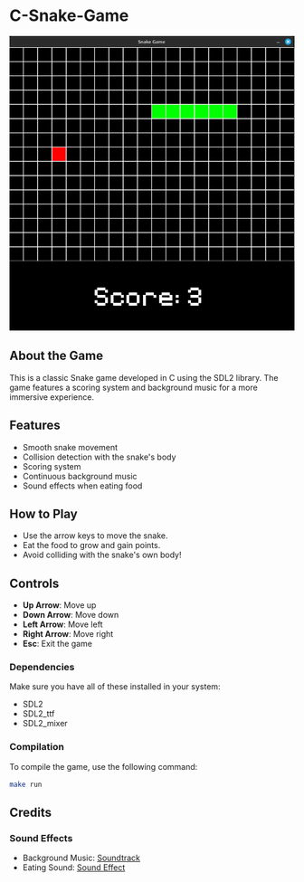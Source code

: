 # C-Snake-Game
![Gameplay Screenshot](screenshot.png)

## About the Game

This is a classic Snake game developed in C using the SDL2 library. The game features a scoring system and background music for a more immersive experience.

## Features

- Smooth snake movement
- Collision detection with the snake's body
- Scoring system
- Continuous background music
- Sound effects when eating food

## How to Play

- Use the arrow keys to move the snake.
- Eat the food to grow and gain points.
- Avoid colliding with the snake's own body!

## Controls

- **Up Arrow**: Move up
- **Down Arrow**: Move down
- **Left Arrow**: Move left
- **Right Arrow**: Move right
- **Esc**: Exit the game

### Dependencies
Make sure you have all of these installed in your system:
- SDL2
- SDL2_ttf
- SDL2_mixer

### Compilation

To compile the game, use the following command:

```bash
make run
```

## Credits

### Sound Effects

- Background Music: [Soundtrack](https://www.youtube.com/watch?v=5y6z7SlcnI0&list=PLPBrp0Wr_HK9Sx4hh30feKyt6eSlEh3Zv&index=2)
- Eating Sound: [Sound Effect](https://www.youtube.com/watch?v=IPhQz0MA0AI)